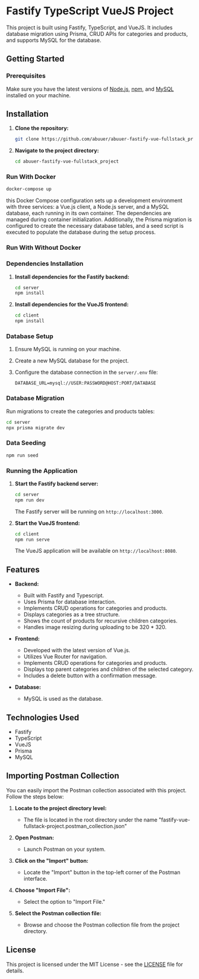 # Fastify TypeScript VueJS Project

This project is built using Fastify, TypeScript, and VueJS. It includes database migration using Prisma, CRUD APIs for categories and products, and supports MySQL for the database.

## Getting Started

### Prerequisites

Make sure you have the latest versions of [Node.js](https://nodejs.org/), [npm](https://www.npmjs.com/), and [MySQL](https://www.mysql.com/) installed on your machine.

## Installation

1. **Clone the repository:**

   ```bash
   git clone https://github.com/abuuer/abuuer-fastify-vue-fullstack_project.git
   ```

2. **Navigate to the project directory:**

   ```bash
   cd abuuer-fastify-vue-fullstack_project
   ```

### Run With Docker

```bash
docker-compose up
```

this Docker Compose configuration sets up a development environment with three services: a Vue.js client, a Node.js server, and a MySQL database, each running in its own container. The dependencies are managed during container initialization. Additionally, the Prisma migration is configured to create the necessary database tables, and a seed script is executed to populate the database during the setup process.

### Run With Without Docker

### Dependencies Installation

1. **Install dependencies for the Fastify backend:**

   ```bash
   cd server
   npm install
   ```

2. **Install dependencies for the VueJS frontend:**

   ```bash
   cd client
   npm install
   ```

### Database Setup

1. Ensure MySQL is running on your machine.

2. Create a new MySQL database for the project.

3. Configure the database connection in the `server/.env` file:

   ```dotenv
   DATABASE_URL=mysql://USER:PASSWORD@HOST:PORT/DATABASE
   ```

### Database Migration

Run migrations to create the categories and products tables:

```bash
cd server
npx prisma migrate dev
```

### Data Seeding

```bash
npm run seed
```

### Running the Application

1. **Start the Fastify backend server:**

   ```bash
   cd server
   npm run dev
   ```

   The Fastify server will be running on `http://localhost:3000`.

2. **Start the VueJS frontend:**

   ```bash
   cd client
   npm run serve
   ```

   The VueJS application will be available on `http://localhost:8080`.

## Features

- **Backend:**

  - Built with Fastify and Typescript.
  - Uses Prisma for database interaction.
  - Implements CRUD operations for categories and products.
  - Displays categories as a tree structure.
  - Shows the count of products for recursive children categories.
  - Handles image resizing during uploading to be 320 \* 320.

- **Frontend:**

  - Developed with the latest version of Vue.js.
  - Utilizes Vue Router for navigation.
  - Implements CRUD operations for categories and products.
  - Displays top parent categories and children of the selected category.
  - Includes a delete button with a confirmation message.

- **Database:**
  - MySQL is used as the database.

## Technologies Used

- Fastify
- TypeScript
- VueJS
- Prisma
- MySQL

## Importing Postman Collection

You can easily import the Postman collection associated with this project. Follow the steps below:

1. **Locate to the project directory level:**

   - The file is located in the root directory under the name "fastify-vue-fullstack-project.postman_collection.json"

2. **Open Postman:**

   - Launch Postman on your system.

3. **Click on the "Import" button:**

   - Locate the "Import" button in the top-left corner of the Postman interface.

4. **Choose "Import File":**

   - Select the option to "Import File."

5. **Select the Postman collection file:**
   - Browse and choose the Postman collection file from the project directory.

## License

This project is licensed under the MIT License - see the [LICENSE](LICENSE) file for details.

